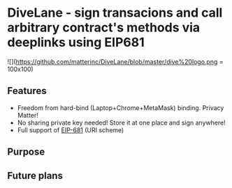 # DiveLane - sign transacions and call arbitrary contract's methods via deeplinks using EIP681

![](https://github.com/matterinc/DiveLane/blob/master/dive%20logo.png = 100x100)


## Features 

- Freedom from hard-bind (Laptop+Chrome+MetaMask) binding. Privacy Matter!
- No sharing private key needed! Store it at one place and sign anywhere!
- Full support of [EIP-681](https://eips.ethereum.org/EIPS/eip-681) (URI scheme)

## Purpose

## Future plans
